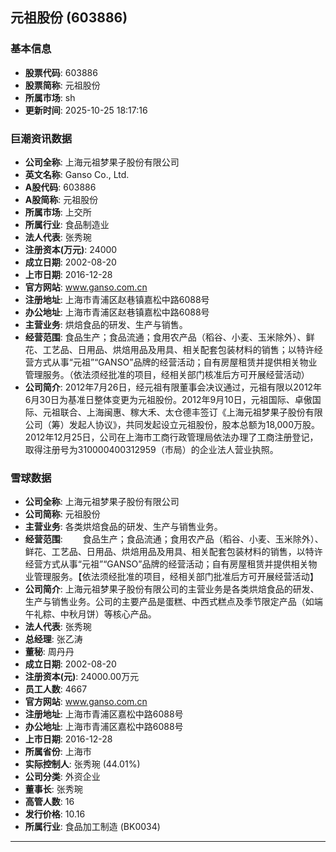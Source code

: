 ## 元祖股份 (603886)

### 基本信息

- **股票代码**: 603886
- **股票简称**: 元祖股份
- **所属市场**: sh
- **更新时间**: 2025-10-25 18:17:16

### 巨潮资讯数据

- **公司全称**: 上海元祖梦果子股份有限公司
- **英文名称**: Ganso Co., Ltd.
- **A股代码**: 603886
- **A股简称**: 元祖股份
- **所属市场**: 上交所
- **所属行业**: 食品制造业
- **法人代表**: 张秀琬
- **注册资本(万元)**: 24000
- **成立日期**: 2002-08-20
- **上市日期**: 2016-12-28
- **官方网站**: www.ganso.com.cn
- **注册地址**: 上海市青浦区赵巷镇嘉松中路6088号
- **办公地址**: 上海市青浦区赵巷镇嘉松中路6088号
- **主营业务**: 烘焙食品的研发、生产与销售。
- **经营范围**: 食品生产；食品流通；食用农产品（稻谷、小麦、玉米除外）、鲜花、工艺品、日用品、烘焙用品及用具、相关配套包装材料的销售；以特许经营方式从事“元祖”“GANSO”品牌的经营活动；自有房屋租赁并提供相关物业管理服务。（依法须经批准的项目，经相关部门核准后方可开展经营活动）
- **公司简介**: 2012年7月26日，经元祖有限董事会决议通过，元祖有限以2012年6月30日为基准日整体变更为元祖股份。2012年9月10日，元祖国际、卓傲国际、元祖联合、上海闽惠、稼大禾、太仓德丰签订《上海元祖梦果子股份有限公司（筹）发起人协议》，共同发起设立元祖股份，股本总额为18,000万股。2012年12月25日，公司在上海市工商行政管理局依法办理了工商注册登记，取得注册号为310000400312959（市局）的企业法人营业执照。

### 雪球数据

- **公司全称**: 上海元祖梦果子股份有限公司
- **公司简称**: 元祖股份
- **主营业务**: 各类烘焙食品的研发、生产与销售业务。
- **经营范围**: 　　食品生产；食品流通；食用农产品（稻谷、小麦、玉米除外）、鲜花、工艺品、日用品、烘焙用品及用具、相关配套包装材料的销售，以特许经营方式从事“元祖”“GANSO”品牌的经营活动；自有房屋租赁并提供相关物业管理服务。【依法须经批准的项目，经相关部门批准后方可开展经营活动】
- **公司简介**: 上海元祖梦果子股份有限公司的主营业务是各类烘焙食品的研发、生产与销售业务。公司的主要产品是蛋糕、中西式糕点及季节限定产品（如端午礼粽、中秋月饼）等核心产品。
- **法人代表**: 张秀琬
- **总经理**: 张乙涛
- **董秘**: 周丹丹
- **成立日期**: 2002-08-20
- **注册资本(元)**: 24000.00万元
- **员工人数**: 4667
- **官方网站**: www.ganso.com.cn
- **注册地址**: 上海市青浦区嘉松中路6088号
- **办公地址**: 上海市青浦区嘉松中路6088号
- **上市日期**: 2016-12-28
- **所属省份**: 上海市
- **实际控制人**: 张秀琬 (44.01%)
- **公司分类**: 外资企业
- **董事长**: 张秀琬
- **高管人数**: 16
- **发行价格**: 10.16
- **所属行业**: 食品加工制造 (BK0034)

---